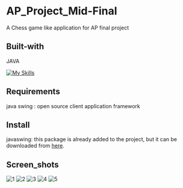 # AP_Project_Mid-Final
A Chess game like application for AP final project
## Built-with
JAVA

[![My Skills](https://skillicons.dev/icons?i=java)](https://skillicons.dev)

## Requirements
java swing : open source client application framework

## Install
javaswing: this package is already added to the project, but it can be downloaded from [here](https://jar-download.com/?search_box=java%20swing).

## Screen_shots
![1](https://github.com/ali-jhn/ChessGame/assets/110226488/f1a8a863-32a3-4c91-a268-217f35d404ca)
![2](https://github.com/ali-jhn/ChessGame/assets/110226488/6ca0ebf1-8972-421e-9c92-96bb6a5e9473)
![3](https://github.com/ali-jhn/ChessGame/assets/110226488/ec569f54-c9fc-4e74-9919-f00eebdc85c1)
![4](https://github.com/ali-jhn/ChessGame/assets/110226488/85bdebae-c542-4fc5-8bd3-cfebfb7c4964)
![5](https://github.com/ali-jhn/ChessGame/assets/110226488/fa4b9e91-8aab-4b6b-9b5c-4d7911d35b28)

